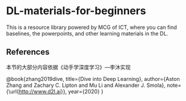 # DL-materials-for-beginners
This is a resource library powered by MCG of ICT, where you can find baselines, the powerpoints, and other learning materials in the DL.
## References

本节的大部分内容依据《动手学深度学习》—李沐实现

@book{zhang2019dive,    title={Dive into Deep Learning},    author={Aston Zhang and Zachary C. Lipton and Mu Li and Alexander J. Smola},    note={\url{http://www.d2l.ai}},    year={2020} }

